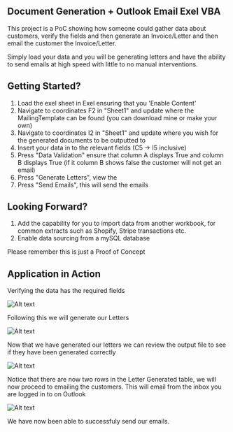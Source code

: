 ## Document Generation + Outlook Email Exel VBA

This project is a PoC showing how someone could gather data about customers, verify the fields and then generate an Invoice/Letter and then email the customer the Invoice/Letter.

Simply load your data and you will be generating letters and have the ability to send emails at high speed with little to no manual interventions.

## Getting Started?

1. Load the exel sheet in Exel ensuring that you 'Enable Content'
2. Navigate to coordinates F2 in "Sheet1" and update where the MailingTemplate can be found (you can download mine or make your own)
3. Navigate to coordinates I2 in "Sheet1" and update where you wish for the generated documents to be outputted to
4. Insert your data in to the relevant fields (C5 -> I5 inclusive)
5. Press "Data Validation" ensure that column A displays True and column B displays True (if it column B shows false the customer will not get an email)
6. Press "Generate Letters", view the 
7. Press "Send Emails", this will send the emails

## Looking Forward?

1. Add the capability for you to import data from another workbook, for common extracts such as Shopify, Stripe transactions etc.
2. Enable data sourcing from a mySQL database 

Please remember this is just a Proof of Concept

## Application in Action

Verifying the data has the required fields

![Alt text](https://gyazo.com/fa200c439ee18d6700b1c489bffdfd7c)

Following this we will generate our Letters

![Alt text](https://gyazo.com/c81bf28cea8ad381a06fd08ee8f98ec6)

Now that we have generated our letters we can review the output file to see if they have been generated correctly

![Alt text](https://gyazo.com/cb6e1e704458dfcdb4887e9b402dfb61)

Notice that there are now two rows in the Letter Generated table, we will now proceed to emailing the customers. This will email from the inbox you are logged in to on Outlook

![Alt text](https://gyazo.com/13e2b156a6969a7747a7fc840e76cdc4)

We have now been able to successfuly send our emails.
